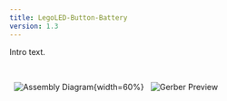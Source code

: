 ```yaml
---
title: LegoLED-Button-Battery
version: 1.3
---
```

Intro text.
&nbsp;
<!--- start bom --->
&nbsp;
<!--- end bom --->
&nbsp;
![Assembly Diagram](assembly.png){width=60%}
&nbsp;
![Gerber Preview](preview.png)
